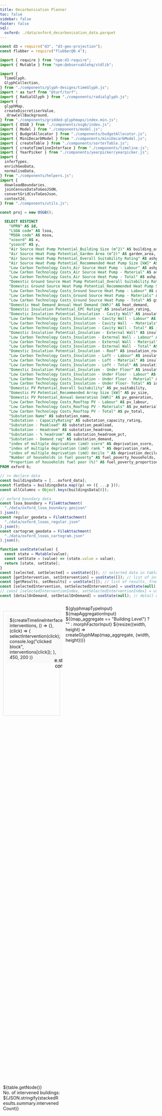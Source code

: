 ```yaml
---
title: Decarbonisation Planner
toc: false
sidebar: false
footer: false
sql:
  oxford: ./data/oxford_decarbonisation_data.parquet
---
```


<!-- ------------ Imports ------------ -->

```js
const d3 = require("d3", "d3-geo-projection");
const flubber = require("flubber@0.4");

import { require } from "npm:d3-require";
import { Mutable } from "npm:@observablehq/stdlib";

import {
  TimeGlyph,
  GlyphCollection,
} from "./components/glyph-designs/timeGlyph.js";
import * as turf from "@turf/turf";
import { RadialGlyph } from "./components/radialglyph.js";
import {
  glyphMap,
  createDiscretiserValue,
  _drawCellBackground,
} from "./components/gridded-glyphmaps/index.min.js";
import { OSGB } from "./components/osgb/index.js";
import { Model } from "./components/model.js";
import { BudgetAllocator } from "./components/budgetAllocator.js";
import { MiniDecarbModel } from "./components/miniDecarbModel.js";
import { createTable } from "./components/sorterTable.js";
import { createTimelineInterface } from "./components/timeline.js";
import { YearPicker } from "./components/yearpicker/yearpicker.js";
import {
  inferTypes,
  enrichGeoData,
  normaliseData,
} from "./components/helpers.js";
import {
  downloadBoundaries,
  joinCensusDataToGeoJSON,
  convertGridCsvToGeoJson,
  context2d,
} from "./components/utils.js";
```

```js
const proj = new OSGB();
```

<!-- ---------------- Data ---------------- -->

```sql id=oxford_data
  SELECT DISTINCT
    "UPRN" AS id,
    "LSOA code" AS lsoa,
    "MSOA code" AS msoa,
    "xcoord" AS x,
    "ycoord" AS y,
    "Air Source Heat Pump Potential_Building Size (m^2)" AS building_area,
    "Air Source Heat Pump Potential_Garden Area (m^2)" AS garden_area,
    "Air Source Heat Pump Potential_Overall Suitability Rating" AS ashp_suitability,
    "Air Source Heat Pump Potential_Recommended Heat Pump Size [kW]" AS ashp_size,
    "Low Carbon Technology Costs_Air Source Heat Pump - Labour" AS ashp_labour,
    "Low Carbon Technology Costs_Air Source Heat Pump - Material" AS ashp_material,
    "Low Carbon Technology Costs_Air Source Heat Pump - Total" AS ashp_total,
    "Domestic Ground Source Heat Pump Potential_Overall Suitability Rating" AS gshp_suitability,
    "Domestic Ground Source Heat Pump Potential_Recommended Heat Pump Size [kW]" AS gshp_size,
    "Low Carbon Technology Costs_Ground Source Heat Pump - Labour" AS gshp_labour,
    "Low Carbon Technology Costs_Ground Source Heat Pump - Materials" AS gshp_material,
    "Low Carbon Technology Costs_Ground Source Heat Pump - Total" AS gshp_total,
    "Domestic Heat Demand_Annual Heat Demand (kWh)" AS heat_demand,
    "Domestic Insulation Potential_EPC Rating" AS insulation_rating,
    "Domestic Insulation Potential_Insulation - Cavity Wall" AS insulation_cwall,
    "Low Carbon Technology Costs_Insulation - Cavity Wall - Labour" AS insulation_cwall_labour,
    "Low Carbon Technology Costs_Insulation - Cavity Wall  - Materials" AS insulation_cwall_materials,
    "Low Carbon Technology Costs_Insulation - Cavity Wall - Total" AS insulation_cwall_total,
    "Domestic Insulation Potential_Insulation - External Wall" AS insulation_ewall,
    "Low Carbon Technology Costs_Insulation - External Wall - Labour" AS insulation_ewall_labour,
    "Low Carbon Technology Costs_Insulation - External Wall - Material" AS insulation_ewall_materials,
    "Low Carbon Technology Costs_Insulation - External Wall - Total" AS insulation_ewall_total,
    "Domestic Insulation Potential_Insulation - Roof" AS insulation_roof,
    "Low Carbon Technology Costs_Insulation - Loft - Labour" AS insulation_roof_labour,
    "Low Carbon Technology Costs_Insulation - Loft - Material" AS insulation_roof_materials,
    "Low Carbon Technology Costs_Insulation - Loft - Total" AS insulation_roof_total,
    "Domestic Insulation Potential_Insulation - Under Floor" AS insulation_floor,
    "Low Carbon Technology Costs_Insulation - Under Floor - Labour" AS insulation_floor_labour,
    "Low Carbon Technology Costs_Insulation - Under Floor - Material" AS insulation_floor_materials,
    "Low Carbon Technology Costs_Insulation - Under Floor- Total" AS insulation_floor_total,
    "Domestic PV Potential_Overall Suitability" AS pv_suitability,
    "Domestic PV Potential_Recommended Array Size [kW]" AS pv_size,
    "Domestic PV Potential_Annual Generation [kWh]" AS pv_generation,
    "Low Carbon Technology Costs_Rooftop PV - Labour" AS pv_labour,
    "Low Carbon Technology Costs_Rooftop PV - Materials" AS pv_material,
    "Low Carbon Technology Costs_Rooftop PV - Total" AS pv_total,
    "Substation Name" AS substation_name,
    "Substation - CapacityRating" AS substation_capacity_rating,
    "Substation - Peakload" AS substation_peakload,
    "Substation - Headroom" AS substation_headroom,
    "Substation - % headroom" AS substation_headroom_pct,
    "Substation - Demand_rag" AS substation_demand,
    "index of multiple deprivation (imd) score" AS deprivation_score,
    "index of multiple deprivation (imd) rank " AS deprivation_rank,
    "index of multiple deprivation (imd) decile " AS deprivation_decile,
    "Number of households in fuel poverty" AS fuel_poverty_households,
    "Proportion of households fuel poor (%)" AS fuel_poverty_proportion
FROM oxford b;
```

```js
// >> declare data
const buildingsData = [...oxford_data];
const flatData = buildingsData.map((p) => ({ ...p }));
const allColumns = Object.keys(buildingsData[0]);
```

```js
// oxford boundary data
const lsoa_boundary = FileAttachment(
  "./data/oxford_lsoa_boundary.geojson"
).json();
const regular_geodata = FileAttachment(
  "./data/oxford_lsoas_regular.json"
).json();
const cartogram_geodata = FileAttachment(
  "./data/oxford_lsoas_cartogram.json"
).json();
```

<!-- ------------ Getter-Setter ------------ -->

```js
function useState(value) {
  const state = Mutable(value);
  const setState = (value) => (state.value = value);
  return [state, setState];
}
const [selected, setSelected] = useState({}); // selected data in table
const [getIntervention, setIntervention] = useState([]); // list of interventions
const [getResults, setResults] = useState([]); // list of results, from running model
const [selectedIntervention, setSelectedIntervention] = useState(null); // selected intervention in timeline
// const [selectedInterventionIndex, setSelectedInterventionIndex] = useState(null); // selected intervention index
const [detailOnDemand, setDetailOnDemand] = useState(null); // detail on demand on map
```

<!-------- Stylesheets -------->
<link
  rel="stylesheet"
  href="https://cdn.jsdelivr.net/npm/bulma@1.0.0/css/bulma.min.css"
>

<link rel="stylesheet" href="https://cdnjs.cloudflare.com/ajax/libs/font-awesome/6.0.0-beta3/css/all.min.css">

<link
  rel="stylesheet"
  href="./styles/dashboard.css"
>

<link
  rel="stylesheet"
  href="./components/yearpicker/yearpicker.css"
>

<style>
body, html {
  height: 100%;
  margin: 0 !important;
  overflow: hidden;
  padding: 0;
}

#observablehq-main, #observablehq-header, #observablehq-footer {
    margin: 0 !important;
    /* width: 100% !important; */
    max-width: 100% !important;
}

#observablehq-center {
  margin: 0.5rem !important;
}

.grid {
  margin: 0 !important;
}

.grid-container {
    display: grid;
    grid-template-columns: 2fr 3fr;
    /* grid-template-rows: 2fr 4fr; */
    /* grid-template-rows: repeat(2, 1fr) 1fr; */
    gap: 2px; /* gap between grid items */
    padding: 2px;
    height: 100vh;
  }

  /* Left panel boxes */
  #left-panel {
     /* Spans 2 rows */
    display: grid;
    grid-column: 1;
    grid-template-rows: 2fr 3fr; /* Sets the row proportions */
    /* grid-template-rows: 1fr 1fr; Two equal rows */
    height: 100%;
    gap: 4px;
  }

  .left-top {
    display: grid;
    grid-row: 1;
    /* grid-template-columns: 1fr 1fr; Split into two equal columns */
    gap: 4px;
  }

  /* Main panel bottom, split into two sections */
  .left-bottom {
    grid-row: 2;
    display: grid;
    /* grid-template-columns: 3fr 1fr; Split bottom row into 1/3 ratio */
    gap: 4px;
  }

  /* Right panel boxes */
  #main-panel {
    grid-column: 2;
    display: grid;
    grid-template-rows: 4fr 2fr;
    height: 98vh;
    gap: 4px;
  }

  .card {
    /* display: flex; /* Use Flexbox */
    /* justify-content: center; Horizontally center content */
    /* align-items: center; Vertically center content */
    /* text-align: center; Center text alignment for multiline */ */
    border: 1px dark-grey solid;
    padding: 8px;
    margin: 0 !important;
    border-radius: 0 !important;
    box-sizing: border-box; /* Ensure padding is included in height calculations */
  }

  .left-top .left-bottom .card {
      height: 100%; /* Let the grid layout define height naturally */
  }

.dragging {
  opacity: 0.5;
  cursor: grabbing;
}

#interventions-list li {
  transition: background-color 0.3s;
}

#interventions-list li:hover {
  background-color: #f9f9f9;
}

#interventions-list li.selected {
  background-color: #e0f7fa; /* Light cyan for selection */
  font-weight: bold;
  border-left: 4px solid #00bcd4; /* Accent border */
}

.buttons {
      margin-left: auto;
    }

.buttons button {
  margin-left: 5px;
  border: none;
  background: none;
  cursor: pointer;
  color: #007bff;
}

.buttons button:hover {
  color: #0056b3;
}

.hidden {
  opacity: 0;
  transition: opacity 0.3s ease;
  pointer-events: none; /* Prevent clicks when hidden */
}

.visible {
  opacity: 1;
  transition: opacity 0.3s ease;
}

#graph-container {
  display: flex;
  align-items: flex-start;
  justify-content: space-between;
  width: 100%;
  border: 1px solid #ddd;
  padding: 10px;
  box-sizing: border-box;
}


/* Panel styling */
#timeline-panel {
  flex: 1;
  background-color: #f9f9f9;
  padding: 10px;
  border-right: 1px solid #ddd;
  height: 100%;
}

/* Buttons container styling */
#timeline-buttons {
  display: flex;
  flex-direction: column;
  gap: 10px;
  margin: 10px; /* Margin on all sides */
}

/* Button styling */
#timeline-buttons .btn {
  display: flex;
  align-items: center;
  justify-content: center;
  width: 40px;
  height: 40px; /* Consistent button size */
  font-size: 16px;
  border: none;
  border-radius: 4px;
  cursor: pointer;
  transition: transform 0.2s ease, background-color 0.2s ease; /* Smooth background transition */
  background-color: #f0f0f0; /* Subtle background */
}

/* Hover effect for buttons */
#timeline-buttons .btn:hover {
  transform: scale(1.1);
  background-color: #e0e0e0;
}

#timeline-buttons .btn i {
  font-size: 18px;
  vertical-align: middle;
}

#timeline-buttons button[disabled] {
    opacity: 0.6;
    cursor: not-allowed;
    background-color: #cccccc;
  }



</style>

<!-- ---------------- HTML Layout ---------------- -->

<div class="grid-container" style="padding:2px; height:100vh;">
  <div id="left-panel" style="overflow-x:hidden; height:96vh;">
    <div class="left-top">
      <div class="card" style="overflow-y: scroll;">
        <!-- <h2> Decarbonisation Planner </h2> -->
        <br>
         <div id="graph-container">
          <div id="timeline-panel">
            ${createTimelineInterface(
            interventions,
            () => {},
            (click) => {
              selectIntervention(click);
              console.log("clicked block", interventions[click]);
              },
            450,
            200
          )}
          </div> <!-- timeline panel -->
          <nav id="timeline-buttons">
            <button id="openModalBtn" class="btn" aria-label="Add">
              <i class="fas fa-plus"></i>
            </button>
            <button class="btn edit" aria-label="Edit">
              <i class="fas fa-edit" style="color:green;"></i>
            </button>
            ${html`<button class="btn erase" aria-label="Delete"
              onclick=${(e) => {
                e.stopPropagation();
                console.log("clicked block", e);
            }}>
            <i class="fas fa-trash" style="color:red;"></i>
          </button>`}
            <button class="btn move-up" aria-label="Move Up">
              <i class="fas fa-arrow-up"></i>
            </button>
            <button class="btn move-down" aria-label="Move Down">
              <i class="fas fa-arrow-down"></i>
            </button>
          </nav>
        </div> <!-- graph container -->
      </div> <!-- card -->
    </div> <!-- left top -->
    <div class="left-bottom">
        <div class="card" style="overflow-x:hidden;">
          <!-- <h2> Sortable Table </h2> -->
            ${table.getNode()}
            <div>No. of intervened buildings: ${JSON.stringify(stackedResults.summary.intervenedCount)}</div>
        </div>
    </div> <!-- left bottom -->
    </div> <!-- left panel -->
  <div id="main-panel">
    <div class="card" style="overflow-x:hidden; overflow-y:hidden; height:96vh;">
      <!-- <h2> Main Panel </h2> -->
      ${glyphmapTypeInput}
      ${mapAggregationInput}
      ${(map_aggregate == "Building Level") ? "" : morphFactorInput}
      ${resize((width, height) => createGlyphMap(map_aggregate, {width, height}))}
    </div>
  </div>
</div>

<!-------- MODAL -------->
<div class="modal" id="simpleModal">
  <div class="modal-content">
    <div id="project-properties" class="card">
      <div class="form-group">
        ${techsInput}
      </div>
      <div class="form-group">
        ${totalBudgetInput}
      </div>
      <div class="form-group">
        <div style="display:flex; flex-direction: row; align-items: center; min-height: 25.5px; gap: 60px;">
          <span><b>Start Year</b></span> ${startYearInput}
        </div>
      </div>
      <div class="form-group">
        <label for="total-budget">Project length (years):</label>
        ${projectLengthInput}
      </div>
      <div class="form-group">
        <label for="total-budget">Budget Allocation Type:</label>
        ${allocationTypeInput}
      </div>
      ${svg}
      <div class="form-group">
        ${html`
          <button id="confirmBtn" class="create-btn" type="button" onclick=${addNewIntervention}>
            Add New Intervention
          </button>
        `}
      </div>
    </div>
  </div>
</div>

```js
// Modal script
const confirmBtn = document.getElementById("confirmBtn");
const modal = document.getElementById("simpleModal");

// Open modal
openModalBtn.addEventListener("click", () => {
  console.log("clicked");
  modal.style.display = "flex";
});

// Confirm action
confirmBtn.addEventListener("click", () => {
  console.log("Action confirmed!");
  modal.style.display = "none";
});

// Close modal if clicking outside modal content
window.addEventListener("click", (e) => {
  if (e.target === modal) {
    modal.style.display = "none";
  }
});
```

```js
// for dealing with selected list items
let selectedInterventionIndex = null; // Track the selected intervention index
// console.log("selectedInterventionIndex: ", selectedInterventionIndex);

function selectIntervention(index) {
  // Update the selected index
  selectedInterventionIndex = index;
  // setSelectedInterventionIndex(index);

  // Clear previous selection
  document
    .querySelectorAll("#interventions-list li")
    .forEach((li) => li.classList.remove("selected"));

  // Highlight the selected item
  const selectedItem = document.querySelector(
    `#interventions-list li:nth-child(${index + 1})`
  );
  setSelectedIntervention(results[selectedInterventionIndex]);
  // console.log("selectedItem: ", results[selectedInterventionIndex]);
  // setSelectedIntervention(selectedItem);
  if (selectedItem) selectedItem.classList.add("selected");
}

// if interventions is empty, setSelectedIntervention to null
if (interventions.length === 0) {
  setSelectedIntervention(null);
  // setSelectedInterventionIndex(null); // this somehow crashes the code
}
```

```js
// Disable buttons when no intervention is selected
document
  .querySelectorAll("#timeline-buttons button:not(#openModalBtn)")
  .forEach((button) => {
    button.disabled = !selectedIntervention;
    // console.log("button status", button.disabled);
    button.setAttribute("aria-disabled", !selectedIntervention);
  });
```

<!-- ---------------- Input form declarations ---------------- -->

```js
// list of decarb technologies
const techsInput = Inputs.select(
  [
    "PV",
    "ASHP",
    "GSHP",
    "Insulation - Cavity Wall",
    "Insulation - External Wall",
    "Insulation - Roof",
    "Insulation - Under Floor",
  ],
  {
    label: html`<b>Technology</b>`,
    value: selectedIntervention ? selectedIntervention.techName : "ASHP",
    disabled: selectedIntervention ? true : false,
  }
);
techsInput.style["max-width"] = "300px";
const technology = Generators.input(techsInput);
// display(techsInput);

// Total Budget
const totalBudgetInput = Inputs.text({
  label: html`<b>Total Budget</b>`,
  placeholder: "Available Budget in GBP",
  disabled: selectedIntervention ? true : false,
  value: selectedIntervention
    ? Math.round(
        (selectedIntervention.totalBudgetSpent + Number.EPSILON) * 100
      ) / 100
    : 100_000_000,
  // submit: html`<button class="create-btn" style="color:white;">Submit</button>`,
});
totalBudgetInput.style["max-width"] = "300px";
const total_budget = Generators.input(totalBudgetInput);

// Start Year
// const startYearInput = Inputs.text({
//   label: html`<b>Start Year</b>`,
//   placeholder: "Starting year?",
//   disabled: selectedIntervention ? true : false,
//   value: selectedIntervention
//     ? Number(Object.keys(selectedIntervention.yearlyStats)[0])
//     : 2024,
//   // submit: html`<button class="create-btn" style="color:white;">Submit</button>`,
// });
// startYearInput.style["max-width"] = "300px";
const startYearInput = html`<input
  style="width: 100%; max-width:100px; max-height: 25.5px;"
  type="number"
  value=${selectedIntervention
    ? Number(Object.keys(selectedIntervention.yearlyStats)[0])
    : 2024}
  step="1"
  min="2024"
  max="2080"
  disabled=${selectedIntervention ? true : false}
  label="Start Year"
/>`;
// console.log("startYearInput.style", startYearInput.columns);
const start_year = Generators.input(startYearInput);

// Project Length
const projectLengthInput = Inputs.range([0, 10], {
  // label: html`<b>Project length in years</b>`,
  step: 1,
  value: selectedIntervention
    ? Object.keys(selectedIntervention.yearlyStats).length
    : 5,
  disabled: selectedIntervention ? true : false,
});
projectLengthInput.number.style["max-width"] = "60px";
Object.assign(projectLengthInput, {
  oninput: (event) => event.isTrusted && event.stopImmediatePropagation(),
  onchange: (event) => event.currentTarget.dispatchEvent(new Event("input")),
});
const project_length = Generators.input(projectLengthInput);

// Allocation Type
const allocationTypeInput = Inputs.radio(["linear", "sqrt", "exp", "cubic"], {
  // label: html`<b>Allocation Type</b>`,
  value: "linear",
  disabled: selectedIntervention ? true : false,
});
const allocation_type = Generators.input(allocationTypeInput);

const priorityInput = Inputs.form([
  Inputs.select([...allColumns, "None"], {
    label: html`<b>Sorting Priority</b>`,
    value: "None",
    disabled: true,
  }),
  Inputs.radio(["asc", "desc"], {
    label: "Order",
    value: "asc",
    disabled: true,
  }),
]);
const priority_input = Generators.input(priorityInput);

const filterInput = Inputs.form([
  Inputs.select([...allColumns, "None"], {
    label: html`<b>Filter Column</b>`,
    value: "None",
    disabled: true,
  }),
  Inputs.text({
    label: "Filter Value",
    placeholder: "e.g., '> 1000'",
    disabled: true,
  }),
]);
const filter_input = Generators.input(filterInput);

const glyphmapTypeInput = Inputs.radio(
  ["Interventions", "Decarbonisation Time series"],
  {
    label: "Type of map",
    value: "Interventions",
  }
);
const glyphmapType = Generators.input(glyphmapTypeInput);

const mapAggregationInput = Inputs.radio(["LSOA Level", "Building Level"], {
  label: "Map Aggregated at",
  value: "LSOA Level",
});
const map_aggregate = Generators.input(mapAggregationInput);

const morphFactorInput = html`<input
  style="width: 100%; max-width:450px;"
  type="range"
  value="0"
  step="0.05"
  min="0"
  max="1"
/>`;
const morph_factor = Generators.input(morphFactorInput);
```

```js
// Budget Allocator
const allocator = new BudgetAllocator(
  total_budget,
  Number(start_year),
  Number(project_length)
);

let initialAllocations;
if (allocation_type === "linear") {
  initialAllocations = allocator.allocateLinear();
} else {
  initialAllocations = allocator.allocateCustom(allocation_type);
}
```

```js
const { svg, getAllocations } = allocator.visualise(
  initialAllocations,
  (changes) => {
    // console.log("data changed:", changes);
    setSelected(changes);
  },
  400,
  200
);
// display(results);
```

```js
// set allocation based on custom graph
allocation_type;
const allocations = selected ? getAllocations(selected) : initialAllocations;
// display(interventions);
```

```js
// console.log("selected: ", selected);
```

```js
// store intervention results
let interventions = getIntervention;
let results = getResults;
```

<!-- ---------------- Functions ---------------- -->

```js
// >> Some functions related to creating and managing interventions

// create config template
function createConfigTemplate(start_year, allocations) {
  return {
    initial_year: Number(start_year),
    duration: allocations.length,
    rolledover_budget: 0,
    yearly_budgets: allocations.map((item) => item.budget),
    tech: {},
    priorities: [],
    filters: [],
  };
}

// add new intervention
function addIntervention(
  techConfig,
  start_year,
  allocation,
  filters = [],
  priorities = []
) {
  const config = createConfigTemplate(start_year, allocation);
  // console.log("configuration sent", config);

  config.tech = {
    name: techConfig.name,
    config: techConfig.config,
  };

  // console.log("techConfig Name", techConfig);

  // Apply filters and priorities - append to existing
  config.filters = [...(config.filters || []), ...filters];
  config.priorities = [...(config.priorities || []), ...priorities];

  const newIntervention = { ...config, id: Date.now() };
  setIntervention([...interventions, newIntervention]);
  const modelResult = runModel(newIntervention, buildingsData);
  setResults([...results, modelResult]);
  console.log("Intervention added:", config);
  // close the modal
  document.getElementById("simpleModal").style.display = "none";
}
// remove intervention
function removeIntervention(index) {
  if (index >= 0 && index < interventions.length) {
    setIntervention(interventions.filter((_, i) => i !== index));

    // when intervention is removed, remove the corresponding results
    setResults(results.filter((_, i) => i !== index));
  } else {
    console.log("Invalid index.");
  }
}

// handle form submission: add new intervention
function addNewIntervention() {
  const new_start_year = start_year;
  const new_tech = technology;
  const new_allocations = allocations;

  // if result exist, take the remaining budget from the latest year
  // and add it to this first year budget
  if (results.length > 0) {
    const latestResult = results[results.length - 1];
    new_allocations[0].budget += latestResult.remainingBudget;
  }

  // Retrieve techConfig from the selected technology
  const techConfig = listOfTech[new_tech];
  // console.log("techConfig", techConfig);

  // Example filters and priorities
  // const filters = [(b) => b.properties["substation_headroom"] >= 500];
  // const priorities = [{ name: "substation_capacity_rating", order: "asc" }];
  const filters = [];
  const priorities = [];

  addIntervention(
    techConfig,
    new_start_year,
    new_allocations,
    filters,
    priorities
  );
}

// Modify current intervention
function modifyIntervention(
  index,
  newTechConfig = null,
  newStartYear = null,
  newAllocations = null,
  newFilters = null,
  newPriorities = null
) {
  // Validate index
  if (index < 0 || index >= interventions.length) {
    console.error("Invalid intervention index");
    return;
  }

  // Get existing intervention
  const intervention = { ...interventions[index] };

  // Update values if provided
  if (newTechConfig) {
    intervention.tech = {
      name: newTechConfig.name,
      config: newTechConfig.config,
    };
  }

  if (newStartYear) {
    intervention.initial_year = Number(newStartYear);
  }

  if (newAllocations) {
    intervention.yearly_budgets = newAllocations.map((item) => item.budget);
    intervention.duration = newAllocations.length;
  }

  if (newFilters) {
    intervention.filters = [...newFilters];
  }

  if (newPriorities) {
    intervention.priorities = [...newPriorities];
  }

  // Update interventions array
  const updatedInterventions = [...interventions];
  updatedInterventions[index] = intervention;
  setIntervention(updatedInterventions);

  // Re-run model and update results
  const modelResult = runModel(intervention, buildingsData);
  const updatedResults = [...results];
  updatedResults[index] = modelResult;
  setResults(updatedResults);

  console.log("Intervention modified:", intervention);
}

// stack results from getRecap() method
function stackResults(results) {
  const buildingMap = new Map();
  const yearlySummary = {}; // Object to store the overall yearly summary

  // Collect and merge all buildings from all results
  results.forEach((result) => {
    // Process yearlyStats for overall summary
    Object.entries(result.yearlyStats).forEach(([year, stats]) => {
      if (!yearlySummary[year]) {
        yearlySummary[year] = {
          budgetSpent: 0,
          buildingsIntervened: 0,
          totalCarbonSaved: 0, // Initialize carbon saved
          technologies: new Set(),
        };
      }

      yearlySummary[year].budgetSpent += stats.budgetSpent;
      yearlySummary[year].buildingsIntervened += stats.buildingsIntervened;
      yearlySummary[year].technologies.add(result.techName); // Add the technology

      // Accumulate total carbon saved from intervened buildings for this year
      stats.intervenedBuildings.forEach((building) => {
        yearlySummary[year].totalCarbonSaved += building.carbonSaved || 0;
      });
    });

    result.allBuildings.forEach((building) => {
      if (!buildingMap.has(building.id)) {
        const { properties, ...rest } = building; // Destructure properties and other fields
        buildingMap.set(building.id, {
          ...rest,
          ...properties, // Flatten properties here
          isIntervened: false,
          totalCost: 0,
          totalCarbonSaved: 0,
          interventionHistory: [],
          interventionYears: [],
          interventionTechs: [],
        });
      }
    });

    // Process interventions
    result.intervenedBuildings.forEach((building) => {
      const target = buildingMap.get(building.id);
      const intervention = {
        tech: result.techName,
        year: building.interventionYear,
        cost: building.interventionCost,
        carbonSaved: building.carbonSaved,
        interventionID: result.interventionId,
      };

      target.isIntervened = true;
      target.totalCost += building.interventionCost;
      target.totalCarbonSaved += building.carbonSaved;
      target.interventionHistory.push(intervention);
      target.interventionYears.push(building.interventionYear);
      if (!target.interventionTechs.includes(result.techName)) {
        target.interventionTechs.push(result.techName);
      }
    });
  });

  // Finalize the yearly summary
  Object.values(yearlySummary).forEach((yearData) => {
    yearData.technologies = Array.from(yearData.technologies); // Convert Set to Array
  });

  const buildings = Array.from(buildingMap.values());
  const summary = {
    totalBuildings: buildings.length,
    intervenedCount: buildings.filter((b) => b.isIntervened).length,
    untouchedCount: buildings.filter((b) => !b.isIntervened).length,
    totalCost: buildings.reduce((sum, b) => sum + b.totalCost, 0),
    totalCarbonSaved: buildings.reduce((sum, b) => sum + b.totalCarbonSaved, 0),
    uniqueTechs: [
      ...new Set(buildings.flatMap((b) => b.interventionTechs).filter(Boolean)),
    ],
    interventionYearRange: buildings.some((b) => b.interventionYears.length)
      ? [
          Math.min(...buildings.flatMap((b) => b.interventionYears)),
          Math.max(...buildings.flatMap((b) => b.interventionYears)),
        ]
      : null,
  };

  return {
    buildings,
    summary,
    yearlySummary, // Add the overall yearly summary
    intervenedBuildings: buildings.filter((b) => b.isIntervened),
    untouchedBuildings: buildings.filter((b) => !b.isIntervened),
  };
}

const stackedResults = stackResults(results);

// console.log("stackedResults", stackedResults);
```

```js
let config = {
  initial_year: Number(start_year),
  rolledover_budget: 0,
  yearly_budgets: allocations.map((item) => item.budget),
  tech: {},
  priorities: [],
};

const listOfTech = {
  ASHP: {
    name: "ASHP",
    config: {
      suitabilityKey: "ashp_suitability",
      labourKey: "ashp_labour",
      materialKey: "ashp_material",
      savingsKey: "heat_demand",
    },
  },
  PV: {
    name: "PV",
    config: {
      suitabilityKey: "pv_suitability",
      labourKey: "pv_labour",
      materialKey: "pv_material",
      savingsKey: "solar_generation",
    },
  },
  GSHP: {
    name: "GSHP",
    config: {
      suitabilityKey: "gshp_suitability",
      labourKey: "gshp_labour",
      materialKey: "gshp_material",
      savingsKey: "gshp_size",
    },
  },
  Insulation: {
    name: "Insulation",
    config: {
      suitabilityKey: "insulation_rating",
      labourKey: "insulation_cwall_labour",
      materialKey: "insulation_cwall_materials",
      savingsKey: "insulation_cwall",
    },
  },
};

function addTechConfig(techConfig) {
  config.tech = {
    name: techConfig.name,
    config: techConfig.config,
  };
}

function addPriority(name, order = "asc") {
  const newPriority = {
    name: name,
    order: order,
  };

  config.priorities.push(newPriority);
}

function runModel(config, buildings) {
  const model = new MiniDecarbModel(config, buildings);
  model.runModel();
  return model.getRecap();
}

// update config here
// addTechConfig(listOfTech.ASHP);
// // addPriority("substation_headroom", "asc");
```

```js
// console.log("selectedIntervention", selectedIntervention);
// console.log(
//   "selectedIntervention year",
//   Object.keys(selectedIntervention.yearlyStats)[0]
// );
```

<!-- ---------------- Sortable Table ---------------- -->

```js
// columns to show in the table
const cols = [
  { column: "id", nominals: null },
  {
    column: "isIntervened",
    nominals: null,
  },
  { column: "lsoa", nominals: null },
  {
    column: "insulation_rating",
    ordinals: ["Unknown", "A", "B", "C", "D", "E", "F", "G"],
  },
  {
    column: "insulation_ewall",
    // ordinals: null,
    nominals: null,
    // ordinals: ["Unknown", "A", "B", "C", "D", "E", "F", "G"],
  },
  {
    column: "pv_generation",
    thresholds: [
      0, 1000, 2000, 3000, 4000, 5000, 6000, 7000, 8000, 9000, 10000, 20000,
      30000, 40000, 50000,
    ],
  },
  {
    column: "ashp_size",
    thresholds: [0, 1, 2, 3, 4, 5, 6, 7, 8, 9, 10, 20, 30, 40, 50],
  },
];
```

```js
const tableData = selectedIntervention
  ? selectedIntervention.allBuildings.map((building) => ({
      ...building.properties,
      isIntervened: building.isIntervened,
    }))
  : stackedResults
  ? stackedResults.buildings
  : flatData;

// (stackedResults ? stackedResults.buildings : flatData);

const table = new createTable(tableData, cols, (changes) => {
  console.log("Table changed:", changes);
  setSelected(changes.selection);
});
```

```js
// console.log("Test inferring data types", inferTypes(tableData));
```

<!-- ---------------- Glyph Maps ---------------- -->

```js
// glyphmap basic specs
function glyphMapSpecBasic(width = 1000, height = 600) {
  return {
    // coordType: "notmercator",
    initialBB: turf.bbox(lsoa_boundary),
    data: tableData,
    getLocationFn: (row) => [row.x, row.y],
    discretisationShape: "grid",
    mapType: "CartoPositron",
    // interactiveCellSize: true,
    cellSize: 30,

    // width: 800,
    // height: 600,
    width: width,
    height: height - 40,

    customMap: {
      scaleParams: [],

      initFn: (cells, cellSize, global, panel) => {
        // console.log("initFn", cells, cellSize, global, panel);
      },

      preAggrFn: (cells, cellSize, global, panel) => {
        // console.log("global", global);
      },

      aggrFn: (cell, row, weight, global, panel) => {
        if (cell.building_area) {
          cell.building_area += row.building_area;
          // Update existing values
          cell.data.costs.ashp += row.ashp_labour + row.ashp_material;
          cell.data.costs.pv += row.pv_labour + row.pv_material;
          cell.data.costs.gshp += row.gshp_labour + row.gshp_material;
          cell.data.carbon.ashp += row.heat_demand;
          cell.data.carbon.pv += row.pv_generation;
          cell.data.carbon.gshp += row.gshp_size;
        } else {
          cell.building_area = row.building_area;
          // Initialize data structure
          cell.data = {
            costs: {
              ashp: row.ashp_labour + row.ashp_material,
              pv: row.pv_labour + row.pv_material,
              gshp: row.gshp_labour + row.gshp_material,
            },
            carbon: {
              ashp: row.heat_demand,
              pv: row.pv_generation,
              gshp: row.gshp_size,
            },
          };
        }

        // --- Normalization ---
        // Create arrays for costs and carbon for normalization
        let costsData = Object.entries(cell.data.costs).map(([key, value]) => ({
          key,
          value,
        }));
        let carbonData = Object.entries(cell.data.carbon).map(
          ([key, value]) => ({ key, value })
        );

        // Normalize costs and carbon data separately
        costsData = normaliseData(costsData, ["value"]);
        carbonData = normaliseData(carbonData, ["value"]);

        // Update cell.data with normalized values
        cell.data.costs = costsData.reduce((acc, { key, value }) => {
          acc[key] = value;
          return acc;
        }, {});
        cell.data.carbon = carbonData.reduce((acc, { key, value }) => {
          acc[key] = value;
          return acc;
        }, {});
      },

      postAggrFn: (cells, cellSize, global, panel) => {
        //add cell interaction
        let canvas = d3.select(panel).select("canvas").node();
      },

      preDrawFn: (cells, cellSize, ctx, global, panel) => {
        if (!cells || cells.length === 0) {
          console.error("No cells data available");
          return;
        }

        global.pathGenerator = d3.geoPath().context(ctx);
        global.colourScalePop = d3
          .scaleSequential(d3.interpolateBlues)
          .domain([0, d3.max(cells.map((row) => row.building_area))]);
      },

      drawFn: (cell, x, y, cellSize, ctx, global, panel) => {
        const boundary = cell.getBoundary(0);
        if (boundary[0] != boundary[boundary.length - 1]) {
          boundary.push(boundary[0]);
        }
        const boundaryFeat = turf.polygon([boundary]);

        ctx.beginPath();
        global.pathGenerator(boundaryFeat);
        ctx.fillStyle = global.colourScalePop(cell.building_area);
        ctx.fill();

        //add contour to clicked cells
        if (global.clickedCell == cell) {
          ctx.lineWidth = 4;
          ctx.strokeStyle = "rgb(250,250,250)";
          ctx.stroke();
          ctx.lineWidth = 2;
          ctx.strokeStyle = "rgb(50,50,50)";
          ctx.stroke();
        }

        //draw a radial glyph -> change the array to real data (between 0 and 1)
        // drawRadialMultivariateGlyph([0.5, 0.1, 0.9, 0.3], x, y, cellSize, ctx);
        let rg = new RadialGlyph([
          cell.data.carbon.ashp,
          cell.data.carbon.pv,
          cell.data.carbon.gshp,
          cell.data.costs.ashp,
          cell.data.costs.pv,
          cell.data.costs.gshp,
        ]);
        rg.draw(ctx, x, y, cellSize / 2);

        // console.log("boundary", boundary);
      },

      postDrawFn: (cells, cellSize, ctx, global, panel) => {},

      tooltipTextFn: (cell) => {
        if (cell) {
          console.log("cell on tooltip", cell);
          setDetailOnDemand(cell.data);
          return `Total Building Area: ${cell.building_area.toFixed(2)} m^2`;
        } else {
          return "no data";
        }
      },
    },
  };
}
```

```js
const glyphMapSpecBasicWgs84 = {
  ...glyphMapSpecBasic,
  // coordType: "mercator",
  initialBB: {}, //use the WGS84 extent
  getLocationFn: (row) => {},
};
```

```js
function drawDetailOnDemand(width, height) {
  let canvas = document.createElement("canvas");
  let ctx = canvas.getContext("2d");
  canvas.width = width;
  canvas.height = width;

  if (!detailOnDemand) {
    return canvas;
  }

  let data = detailOnDemand;

  let rg = new RadialGlyph([
    data.carbon.ashp,
    data.carbon.pv,
    data.carbon.gshp,
    data.costs.ashp,
    data.costs.pv,
    data.costs.gshp,
  ]);
  rg.draw(ctx, width / 2, height / 2, Math.min(width / 2, height / 2));

  return canvas;
}
```

```js
function drawRadialMultivariateGlyph(normalisedData, x, y, size, ctx) {
  let angle = (2 * Math.PI) / normalisedData.length;
  let centerX = x;
  let centerY = y;
  let radius = size / 2;
  // console.log(radius);

  //get a colour palette
  let colors = d3
    .scaleOrdinal(d3.schemeTableau10)
    .domain(d3.range(normalisedData.length));

  normalisedData.map((d, i) => {
    drawPieSlice(
      ctx,
      centerX,
      centerY,
      radius * 0.9,
      angle * (i + 0.1),
      angle * (i + 0.9),
      "rgba(0,0,0,0.05)"
    );
    drawPieSlice(
      ctx,
      centerX,
      centerY,
      radius * Math.sqrt(d) * 0.95,
      angle * (i + 0.1),
      angle * (i + 0.9),
      colors(i)
    );
  });
}
```

```js
function drawPieSlice(ctx, cx, cy, r, angleStart, angleEnd, color) {
  ctx.beginPath();
  ctx.moveTo(cx, cy);
  ctx.arc(cx, cy, r, angleStart, angleEnd);
  ctx.lineTo(cx, cy);
  ctx.fillStyle = color;
  ctx.fill();
}
```

```js
// joining attributes to geodata
// const regular_geodata_withproperties = joinCensusDataToGeoJSON(
//   [...flatData],
//   regular_geodata
// );
// const cartogram_geodata_withproperties = joinCensusDataToGeoJSON(
//   [...flatData],
//   cartogram_geodata
// );
// console.log("regular_geodata_withproperties", regular_geodata_withproperties);
// console.log(
//   "cartogram_geodata_withproperties",
//   cartogram_geodata_withproperties
// );
```

```js
// console.log("Flat Data", flatData);
```

```js
// geo-enrichment - combine geodata with building level properties
const aggregations = {
  building_area: "sum",
  ashp_labour: "sum",
  ashp_material: "sum",
  pv_labour: "sum",
  pv_material: "sum",
  gshp_labour: "sum",
  gshp_material: "sum",
  gshp_size: "sum",
  heat_demand: "sum", // type inferrence need to deal with some nullish values
  pv_generation: "sum", // type inferrence need to deal with some nullish values
  ashp_suitability: "count",
  pv_suitability: "count",
  gshp_suitability: "count",
};

const regular_geodata_withproperties = enrichGeoData(
  flatData,
  regular_geodata,
  "lsoa",
  "code",
  aggregations
);

// console.log(
//   "regular_geodata_withproperties_enriched",
//   regular_geodata_withproperties_enriched
// );

const cartogram_geodata_withproperties = enrichGeoData(
  flatData,
  cartogram_geodata,
  "lsoa",
  "code",
  aggregations
);
// console.log(
//   "cartogram_geodata_withproperties_enriched",
//   cartogram_geodata_withproperties_enriched
// );
```

```js
// Data processing functions

const osgb = new OSGB();
let clone = turf.clone(regular_geodata);
turf.coordEach(clone, (currentCoord) => {
  const newCoord = osgb.toGeo(currentCoord);
  currentCoord[0] = newCoord[0];
  currentCoord[1] = newCoord[1];
});
const regularGeodataLsoaWgs84 = clone;
```

```js
const osgb = new OSGB();
let clone = turf.clone(cartogram_geodata);
turf.coordEach(clone, (currentCoord) => {
  const newCoord = osgb.toGeo(currentCoord);
  currentCoord[0] = newCoord[0];
  currentCoord[1] = newCoord[1];
});
const cartogramGeodataLsoaWgs84 = clone;
// display(cartogramLsoaWgs84());
```

```js
// Create a lookup table for the key data - geography
const keydata = _.keyBy(
  regular_geodata_withproperties.features.map((feat) => {
    return {
      code: feat.properties.code,
      population: +feat.properties.population,
      data: feat,
    };
  }),
  "code"
);
// console.log("keydat", keydata);

const regularGeodataLookup = _.keyBy(
  regular_geodata_withproperties.features.map((feat) => {
    return { ...feat, centroid: turf.getCoord(turf.centroid(feat.geometry)) };
  }),
  (feat) => feat.properties.code
);

const cartogramGeodataLsoaLookup = _.keyBy(
  cartogram_geodata_withproperties.features.map((feat) => {
    return { ...feat, centroid: turf.getCoord(turf.centroid(feat.geometry)) };
  }),
  (feat) => feat.properties.code
);
```

```js
const geographyLsoaWgs84Lookup = _.keyBy(
  regular_geodata_withproperties.features.map((feat) => {
    const transformedGeometry = transformGeometry(feat.geometry);
    const centroid = turf.getCoord(turf.centroid(transformedGeometry));
    return {
      ...feat,
      geometry: transformedGeometry,
      centroid: centroid,
    };
  }),
  (feat) => feat.properties.code
);

const cartogramLsoaWgs84Lookup = _.keyBy(
  cartogram_geodata_withproperties.features.map((feat) => {
    const transformedGeometry = transformGeometry(feat.geometry);
    const centroid = turf.getCoord(turf.centroid(transformedGeometry));
    return {
      ...feat,
      geometry: transformedGeometry,
      centroid: centroid,
    };
  }),
  (feat) => feat.properties.code
);
```

```js
const flubbers = {};
for (const key of Object.keys(cartogramLsoaWgs84Lookup)) {
  if (geographyLsoaWgs84Lookup[key] && cartogramLsoaWgs84Lookup[key]) {
    flubbers[key] = flubber.interpolate(
      turf.getCoords(geographyLsoaWgs84Lookup[key])[0],
      turf.getCoords(cartogramLsoaWgs84Lookup[key])[0],
      { string: false }
    );
  }
}
const tweenWGS84Lookup = _.mapValues(flubbers, (v, k) => {
  const feat = turf.multiLineString([v(morph_factor)], { code: k });
  feat.centroid = turf.getCoord(turf.centroid(feat.geometry));
  return feat;
});
```

```js
// discretiser
function valueDiscretiser(geomLookup) {
  return createDiscretiserValue({
    valueFn: (row) => {
      return row.code;
    },
    glyphLocationFn: (key) => geomLookup[key]?.centroid,
    boundaryFn: (key) => geomLookup[key]?.geometry.coordinates[0],
  });
}
```

```js
const glyphMapSpec = {
  coordType: "notmercator",
  initialBB: transformCoordinates(turf.bbox(regular_geodata)),
  data: Object.values(keydata),
  getLocationFn: (row) => regularGeodataLookup[row.code]?.centroid,
  discretisationShape: "grid",
  interactiveCellSize: true,
  interactiveZoomPan: true,
  mapType: "CartoPositron",
  // mapType: "StamenTonerLite",
  cellSize: 30,

  width: 500,
  height: 500,

  customMap: {
    scaleParams: [],

    initFn: (cells, cellSize, global, panel) => {
      // console.log("initFn", cells, cellSize, global, panel);
    },

    preAggrFn: (cells, cellSize, global, panel) => {
      // console.log("global", global);
    },

    aggrFn: (cell, row, weight, global, panel) => {
      // console.log("aggrFn", row);
      if (cell.building_area) {
        cell.building_area += row.data.properties.building_area;
        // Update existing values
        cell.data.costs.ashp +=
          row.data.properties.ashp_labour + row.data.properties.ashp_material;
        cell.data.costs.pv +=
          row.data.properties.pv_labour + row.data.properties.pv_material;
        cell.data.costs.gshp +=
          row.data.properties.gshp_labour + row.data.properties.gshp_material;
        cell.data.carbon.ashp += row.data.properties.heat_demand;
        cell.data.carbon.pv += row.data.properties.pv_generation;
        cell.data.carbon.gshp += row.data.properties.gshp_size;
      } else {
        cell.building_area = row.data.properties.building_area;
        // Initialize data structure
        cell.data = {
          costs: {
            ashp:
              row.data.properties.ashp_labour +
              row.data.properties.ashp_material,
            pv: row.data.properties.pv_labour + row.data.properties.pv_material,
            gshp:
              row.data.properties.gshp_labour +
              row.data.properties.gshp_material,
          },
          carbon: {
            ashp: row.data.properties.heat_demand,
            pv: row.data.properties.pv_generation,
            gshp: row.data.properties.gshp_size,
          },
        };
      }

      // --- Normalization ---
      // Create arrays for costs and carbon for normalization
      let costsData = Object.entries(cell.data.costs).map(([key, value]) => ({
        key,
        value,
      }));
      let carbonData = Object.entries(cell.data.carbon).map(([key, value]) => ({
        key,
        value,
      }));

      // Normalize costs and carbon data separately
      costsData = normaliseData(costsData, ["value"]);
      carbonData = normaliseData(carbonData, ["value"]);

      // Update cell.data with normalized values
      cell.data.costs = costsData.reduce((acc, { key, value }) => {
        acc[key] = value;
        return acc;
      }, {});
      cell.data.carbon = carbonData.reduce((acc, { key, value }) => {
        acc[key] = value;
        return acc;
      }, {});
    },

    postAggrFn: (cells, cellSize, global, panel) => {
      //add cell interaction
      let canvas = d3.select(panel).select("canvas").node();
    },

    preDrawFn: (cells, cellSize, ctx, global, panel) => {
      if (!cells || cells.length === 0) {
        console.error("No cells data available");
        return;
      }

      global.pathGenerator = d3.geoPath().context(ctx);
      global.colourScalePop = d3
        .scaleSequential(d3.interpolateBlues)
        .domain([0, d3.max(cells.map((row) => row.building_area))]);
    },

    drawFn: (cell, x, y, cellSize, ctx, global, panel) => {
      const boundary = cell.getBoundary(0);
      if (boundary[0] != boundary[boundary.length - 1]) {
        boundary.push(boundary[0]);
      }
      const boundaryFeat = turf.polygon([boundary]);

      ctx.beginPath();
      global.pathGenerator(boundaryFeat);
      ctx.fillStyle = global.colourScalePop(cell.building_area);
      ctx.fill();

      //add contour to clicked cells
      if (global.clickedCell == cell) {
        ctx.lineWidth = 4;
        ctx.strokeStyle = "rgb(250,250,250)";
        ctx.stroke();
        ctx.lineWidth = 2;
        ctx.strokeStyle = "rgb(50,50,50)";
        ctx.stroke();
      }

      //draw a radial glyph -> change the array to real data (between 0 and 1)
      // drawRadialMultivariateGlyph([0.5, 0.1, 0.9, 0.3], x, y, cellSize, ctx);
      let rg = new RadialGlyph([
        cell.data.carbon.ashp,
        cell.data.carbon.pv,
        cell.data.carbon.gshp,
        cell.data.costs.ashp,
        cell.data.costs.pv,
        cell.data.costs.gshp,
      ]);
      rg.draw(ctx, x, y, cellSize / 2);

      // console.log("boundary", boundary);
    },

    postDrawFn: (cells, cellSize, ctx, global, panel) => {},

    tooltipTextFn: (cell) => {
      if (cell) {
        console.log("cell on tooltip", cell);
        setDetailOnDemand(cell.data);
        return `Total Building Area: ${cell.building_area.toFixed(2)} m^2`;
      } else {
        return "no data";
      }
    },
  },
};
// display([...glyphMapSpec2()]);
```

```js
morph_factor; //causes code to run whenever the slider is moved
morphGlyphMap.setGlyph({
  discretiserFn: valueDiscretiser(tweenWGS84Lookup),
});
```

```js
const glyphMapSpecWgs84 = {
  ...glyphMapSpec,
  coordType: "mercator",
  initialBB: turf.bbox(regularGeodataLsoaWgs84),
  getLocationFn: (row) => geographyLsoaWgs84Lookup[row.code]?.centroid,
};
// display(glyphMapSpecWgs84);
```

```js
//morphGlyphMap as a factory function returning an object with setGlyph
function createMorphGlyphMap(width, height) {
  // Create the glyph map instance with the WGS84 specifications
  const glyphMapInstance = glyphMap({
    ...glyphMapSpecWgs84, //takes the base spec...
    width: width,
    height: height,
  });

  return glyphMapInstance;
}
const morphGlyphMap = createMorphGlyphMap(1000, 600);
```

```js
// Coordinate transformation utilities
function transformCoordinates(coords) {
  if (coords.length === 4 && !Array.isArray(coords[0])) {
    // bounding box
    return [
      ...proj.toGeo([coords[0], coords[1]]),
      ...proj.toGeo([coords[2], coords[3]]),
    ];
  } else if (Array.isArray(coords[0])) {
    // arrays of coordinates
    return coords.map(transformCoordinates);
  } else {
    // individual coordinate pairs
    return proj.toGeo(coords);
  }
}

function transformGeometry(geometry) {
  if (geometry.type === "GeometryCollection") {
    return {
      ...geometry,
      geometries: geometry.geometries.map(transformGeometry),
    };
  }

  return {
    ...geometry,
    coordinates: transformCoordinates(geometry.coordinates),
  };
}

// Function to apply transformation to geographicShapes
function applyTransformationToShapes(geographicShapes) {
  return Object.fromEntries(
    Object.entries(geographicShapes).map(([code, feature]) => [
      code,
      {
        ...feature,
        geometry: transformGeometry(feature.geometry),
      },
    ])
  );
}

// check to see if it works
// display(transformCoordinates([547764, 180871]));
```

```js
function createGlyphMap(map_aggregate, { width, height }) {
  // console.log(width, height);
  if (map_aggregate == "Building Level") {
    return glyphMap({
      ...glyphMapSpecBasic(width, height),
    });
  } else if (map_aggregate == "LSOA Level") {
    return morphGlyphMap;
  }
}
```
